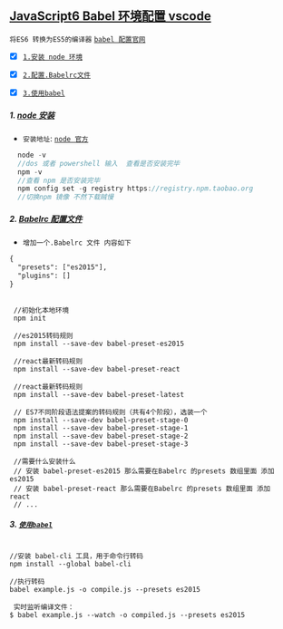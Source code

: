<a id="top"  href="#top">JavaScript6 Babel 环境配置 vscode</a>
----
`将ES6 转换为ES5的编译器` [`babel 配置官网`](https://www.babeljs.cn/docs/plugins/preset-env/)

- [x] <a href="#LetNodeStart">`1.安装 node 环境`</a>
- [x] <a href="#BabelrcFile">`2.配置.Babelrc文件`</a>
- [x] <a href="#UseBabel">`3.使用babel`</a>


##### 1. <a id="LetNodeStart" href="#LetNodeStart">node 安装</a>    

* `安装地址`: [`node 官方`](https://nodejs.org/zh-cn/)
```C#
  node -v 
  //dos 或者 powershell 输入  查看是否安装完毕
  npm -v 
  //查看 npm 是否安装完毕
  npm config set -g registry https://registry.npm.taobao.org
  //切换npm 镜像 不然下载贼慢
```
##### 2.	<a id="BabelrcFile" href="#BabelrcFile">Babelrc 配置文件</a>   
* `增加一个.Babelrc 文件 内容如下`
```xml
{
  "presets": ["es2015"],
  "plugins": []
}
```
```node

 //初始化本地环境
 npm init
 
 //es2015转码规则
 npm install --save-dev babel-preset-es2015
 
 //react最新转码规则
 npm install --save-dev babel-preset-react
 
 //react最新转码规则
 npm install --save-dev babel-preset-latest
 
 // ES7不同阶段语法提案的转码规则（共有4个阶段），选装一个
 npm install --save-dev babel-preset-stage-0
 npm install --save-dev babel-preset-stage-1
 npm install --save-dev babel-preset-stage-2
 npm install --save-dev babel-preset-stage-3
 
 //需要什么安装什么 
 // 安装 babel-preset-es2015 那么需要在Babelrc 的presets 数组里面 添加  es2015
 // 安装 babel-preset-react 那么需要在Babelrc 的presets 数组里面 添加  react
 // ...
```

##### 3.	<a id="UseBabel" href="#UseBabel">`使用babel`</a>    
```node

//安装 babel-cli 工具，用于命令行转码
npm install --global babel-cli

//执行转码
babel example.js -o compile.js --presets es2015

 实时监听编译文件：
$ babel example.js --watch -o compiled.js --presets es2015
```
